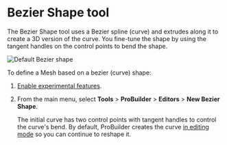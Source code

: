 # Bezier Shape tool

The Bezier Shape tool uses a Bezier spline (curve) and extrudes along it to create a 3D version of the curve. You fine-tune the shape by using the tangent handles on the control points to bend the shape.

![Default Bezier shape](images/BezierShape_HeaderImage.png)

To define a Mesh based on a bezier (curve) shape:

1. [Enable experimental features](preferences.md#experimental).
1. From the main menu, select **Tools** > **ProBuilder** > **Editors** > **New Bezier Shape**.

	The initial curve has two control points with tangent handles to control the curve's bend. By default, ProBuilder creates the curve [in editing mode](bezier.md) so you can continue to reshape it.
